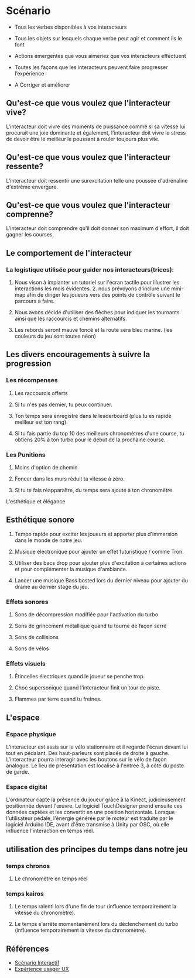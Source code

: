 # Scénario

<!-- Ici mettre tous les documents et références concernant la scéanrisation de l'expérience   -->

* Tous les verbes disponibles à vos interacteurs

* Tous les objets sur lesquels chaque verbe peut agir et comment ils le font

* Actions émergentes que vous aimeriez que vos interacteurs effectuent

* Toutes les façons que les interacteurs peuvent faire progresser l’expérience

* A Corriger et améliorer
  

## Qu'est-ce que vous voulez que l'interacteur vive?

L'interacteur doit vivre des moments de puissance comme si sa vitesse lui procurait une joie dominante et également, l'interacteur doit vivre le stress de devoir être le meilleur le poussant à rouler toujours plus vite.

## Qu'est-ce que vous voulez que l'interacteur ressente?

L'interacteur doit ressentir une surexcitation telle une poussée d'adrénaline d'extrême envergure.

## Qu'est-ce que vous voulez que l'interacteur comprenne?

L'interacteur doit comprendre qu'il doit donner son maximum d'effort, il doit gagner les courses.

## Le comportement de l'interacteur

### La logistique utilisée pour guider nos interacteurs(trices):

1. Nous vison à implanter un tutoriel sur l'écran tactile pour illustrer les interactions les mois évidentes. 2. nous prévoyons d'inclure une mini-map afin de diriger les joueurs vers des points de contrôle suivant le parcours à faire.

3. Nous avons décidé d'utiliser des flèches pour indiquer les tournants ainsi que les raccourcis et chemins alternatifs.

4. Les rebords seront mauve foncé et la route sera bleu marine. (les couleurs du jeu sont toutes néon)

## Les divers encouragements à suivre la progression

### Les récompenses 

1. Les raccourcis offerts

2. Si tu n'es pas dernier, tu peux continuer.

3. Ton temps sera enregistré dans le leaderboard (plus tu es rapide meilleur est ton rang).

4. Si tu fais partie du top 10 des meilleurs chronomètres d'une course, tu obtiens 20% à ton turbo pour le début de la prochaine course.

### Les Punitions

1. Moins d'option de chemin 

2. Foncer dans les murs réduit ta vitesse à zéro. 

3. Si tu te fais réapparaître, du temps sera ajouté à ton chronomètre.

L'esthétique et élégance

## Esthétique sonore

1. Tempo rapide pour exciter les joueurs et apporter plus d'immersion dans le monde de notre jeu.

2. Musique électronique pour ajouter un effet futuristique / comme Tron.

3. Utiliser des bacs drop pour ajouter plus d'excitation à certaines actions et pour complémenter la musique d'ambiance.

4. Lancer une musique Bass bosted lors du dernier niveau pour ajouter du drame au dernier stage du jeu. 

### Effets sonores

1. Sons de décompression modifiée pour l'activation du turbo

2. Sons de grincement métallique quand tu tourne de façon serré

3. Sons de collisions

4. Sons de vélos

### Effets visuels

1. Étincelles électriques quand le joueur se penche trop.

2. Choc supersonique quand l'interacteur finit un tour de piste.

3. Flammes par terre quand tu freines.

## L'espace

### Espace physique

L'interacteur est assis sur le vélo stationnaire et il regarde l'écran devant lui tout en pédalant. Des haut-parleurs sont placés de droite à gauche. L'interacteur pourra interagir avec les boutons sur le vélo  de façon analogue. Le lieu de présentation est localisé à l'entrée 3, à côté du poste de garde.

### Espace digital

L'ordinateur capte la présence du joueur grâce à la Kinect, judicieusement positionnée devant l'œuvre. Le logiciel TouchDesigner prend ensuite ces données captées et les convertit en une position horizontale. Lorsque l'utilisateur pédale, l'énergie générée par le moteur est traduite par le logiciel Arduino IDE, avant d'être transmise à Unity par OSC, où elle influence l'interaction en temps réel. 

## utilisation des principes du temps dans notre jeu

### temps chronos

1. Le chronomètre en temps réel

### temps kairos

1. Le temps ralenti lors d'une fin de tour (influence temporairement la vitesse du chronomètre).

2. Le temps s'arrête momentanément lors du déclenchement du turbo (influence temporairement la vitesse du chronomètre).

## Références

* [Scénario Interactif](https://tim-montmorency.com/582523-gestion/#/contenus/2_scenarisation/20_scenario/20_interactif/)
* [Expérience usager UX](https://tim-montmorency.com/582523-gestion/#/contenus/2_scenarisation/20_scenario/40_ux/)

